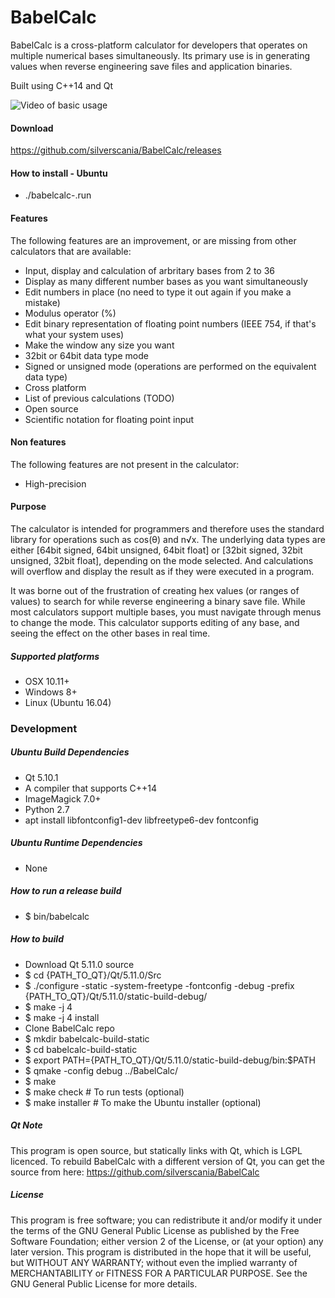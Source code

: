 # BabelCalc
BabelCalc is a cross-platform calculator for developers that operates on multiple numerical bases simultaneously. Its primary use is in generating values when reverse engineering save files and application binaries.

Built using C++14 and Qt

![Video of basic usage](https://i.imgur.com/btjTHDt.gif)

#### Download
https://github.com/silverscania/BabelCalc/releases

#### How to install - Ubuntu
* ./babelcalc-<version>.run

#### Features
The following features are an improvement, or are missing from other calculators that are available:
* Input, display and calculation of arbritary bases from 2 to 36
* Display as many different number bases as you want simultaneously
* Edit numbers in place (no need to type it out again if you make a mistake)
* Modulus operator (%)
* Edit binary representation of floating point numbers (IEEE 754, if that's what your system uses)
* Make the window any size you want
* 32bit or 64bit data type mode
* Signed or unsigned mode (operations are performed on the equivalent data type)
* Cross platform
* List of previous calculations (TODO)
* Open source
* Scientific notation for floating point input

#### Non features
The following features are not present in the calculator:
* High-precision

#### Purpose
The calculator is intended for programmers and therefore uses the standard library for operations such as cos(θ) and n√x. The underlying data types are either [64bit signed, 64bit unsigned, 64bit float] or [32bit signed, 32bit unsigned, 32bit float], depending on the mode selected. And calculations will overflow and display the result as if they were executed in a program.

It was borne out of the frustration of creating hex values (or ranges of values) to search for while reverse engineering a binary save file. While most calculators support multiple bases, you must navigate through menus to change the mode. This calculator supports editing of any base, and seeing the effect on the other bases in real time.

##### Supported platforms
* OSX 10.11+
* Windows 8+
* Linux (Ubuntu 16.04)

### Development

##### Ubuntu Build Dependencies
* Qt 5.10.1
* A compiler that supports C++14 
* ImageMagick 7.0+
* Python 2.7
* apt install libfontconfig1-dev libfreetype6-dev fontconfig

##### Ubuntu Runtime Dependencies
* None

##### How to run a release build
* $ bin/babelcalc

##### How to build
* Download Qt 5.11.0 source
* $ cd {PATH_TO_QT}/Qt/5.11.0/Src
* $ ./configure -static -system-freetype -fontconfig -debug -prefix {PATH_TO_QT}/Qt/5.11.0/static-build-debug/
* $ make -j 4
* $ make -j 4 install
* Clone BabelCalc repo
* $ mkdir babelcalc-build-static
* $ cd babelcalc-build-static
* $ export PATH={PATH_TO_QT}/Qt/5.11.0/static-build-debug/bin:$PATH
* $ qmake -config debug ../BabelCalc/
* $ make
* $ make check # To run tests (optional)
* $ make installer # To make the Ubuntu installer (optional)

##### Qt Note
This program is open source, but statically links with Qt, which is LGPL licenced. To rebuild BabelCalc with a different version of Qt, you can get the source from here: https://github.com/silverscania/BabelCalc

##### License
This program is free software; you can redistribute it and/or modify it under the terms of the GNU General Public License as published by the Free Software Foundation; either version 2 of the License, or (at your option) any later version.
This program is distributed in the hope that it will be useful, but WITHOUT ANY WARRANTY; without even the implied warranty of MERCHANTABILITY or FITNESS FOR A PARTICULAR PURPOSE. See the GNU General Public License for more details.

